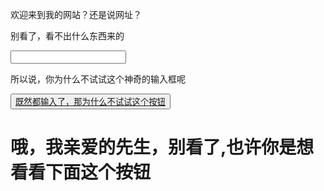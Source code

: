 <html>
    <head>
        <style>
            .backgd{
            width: 100%;
            height: 100%;
            position: fixed;
            z-index: 0;
            background-image:url(https://c-ssl.duitang.com/uploads/blog/202209/27/20220927073353_61380.jpeg);
        }
        </style>
    </head>
    <body>
        <p>欢迎来到我的网站？还是说网址？</p>
        <div>
            <p>别看了，看不出什么东西来的</p>
            <input type="text">
            <p>所以说，你为什么不试试这个神奇的输入框呢</p>
            <button><a href="https://c-ssl.duitang.com/uploads/item/202006/15/20200615122238_vrhsm.jpg">既然都输入了，那为什么不试试这个按钮</a></button>
            <h1>
                哦，我亲爱的先生，别看了,也许你是想看看下面这个按钮
            </h1>
    </body>
</html>

